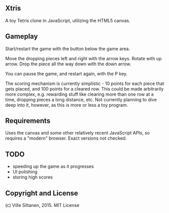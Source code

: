 ## Xtris

A toy Tetris clone in JavaScript, utilizing the HTML5 canvas.


## Gameplay

Start/restart the game with the button below the game area.

Move the dropping pieces left and right with the arrow keys. Rotate
with up arrow. Drop the piece all the way down with the down arrow.

You can pause the game, and restart again, with the P key. 

The scoring mechanism is currently simplistic - 10 points for each
piece that gets placed, and 100 points for a cleared row. This could
be made arbitrarily more complex, e.g. rewarding stuff like clearing more than
one row at a time, dropping pieces a long distance, etc. Not currently
planning to dive deep into it, however, as this is more or less a toy
program.


## Requirements

Uses the canvas and some other relatively recent JavaScript APIs, so
requires a "modern" browser. Exact versions not checked.


## TODO

* speeding up the game as it progresses
* UI polishing
* storing high scores


## Copyright and License

(c) Ville Siltanen, 2015. MIT License
